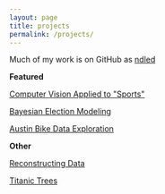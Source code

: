 ```yaml
---
layout: page
title: projects
permalink: /projects/
---
```


Much of my work is on GitHub as [ndled](https://github.com/ndled)

**Featured**

[Computer Vision Applied to "Sports"](https://github.com/ndled/OWLgameplay)

[Bayesian Election Modeling](/hire/bi.html)

[Austin Bike Data Exploration](/stats/2021/07/04/Austin-Bikes)

**Other**

[Reconstructing Data](/stats/2021/07/23/Reconstructing-Data.html)

[Titanic Trees](/stats/2021/07/01/Titanic-Trees.html)
